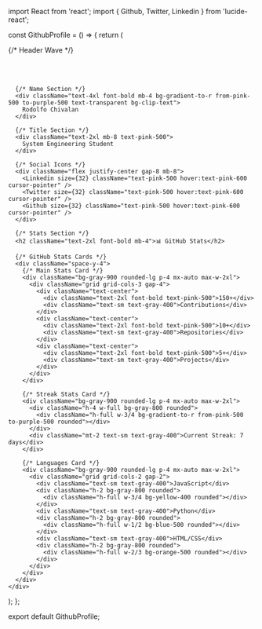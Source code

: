import React from 'react';
import { Github, Twitter, Linkedin } from 'lucide-react';

const GithubProfile = () => {
  return (
    <div className="w-full max-w-4xl mx-auto text-center">
      {/* Header Wave */}
      <svg viewBox="0 0 1200 120" className="w-full h-24">
        <path
          d="M0,0 L1200,0 L1200,120 Q900,80 600,120 Q300,160 0,120 Z"
          fill="url(#gradient)"
        >
          <defs>
            <linearGradient id="gradient" x1="0%" y1="0%" x2="100%" y2="0%">
              <stop offset="0%" style={{ stopColor: '#FF1493' }} />
              <stop offset="100%" style={{ stopColor: '#FF69B4' }} />
            </linearGradient>
          </defs>
        </path>
      </svg>

      {/* Name Section */}
      <div className="text-4xl font-bold mb-4 bg-gradient-to-r from-pink-500 to-purple-500 text-transparent bg-clip-text">
        Rodolfo Chivalan
      </div>

      {/* Title Section */}
      <div className="text-2xl mb-8 text-pink-500">
        System Engineering Student
      </div>

      {/* Social Icons */}
      <div className="flex justify-center gap-8 mb-8">
        <Linkedin size={32} className="text-pink-500 hover:text-pink-600 cursor-pointer" />
        <Twitter size={32} className="text-pink-500 hover:text-pink-600 cursor-pointer" />
        <Github size={32} className="text-pink-500 hover:text-pink-600 cursor-pointer" />
      </div>

      {/* Stats Section */}
      <h2 className="text-2xl font-bold mb-4">📊 GitHub Stats</h2>
      
      {/* GitHub Stats Cards */}
      <div className="space-y-4">
        {/* Main Stats Card */}
        <div className="bg-gray-900 rounded-lg p-4 mx-auto max-w-2xl">
          <div className="grid grid-cols-3 gap-4">
            <div className="text-center">
              <div className="text-2xl font-bold text-pink-500">150+</div>
              <div className="text-sm text-gray-400">Contributions</div>
            </div>
            <div className="text-center">
              <div className="text-2xl font-bold text-pink-500">10+</div>
              <div className="text-sm text-gray-400">Repositories</div>
            </div>
            <div className="text-center">
              <div className="text-2xl font-bold text-pink-500">5+</div>
              <div className="text-sm text-gray-400">Projects</div>
            </div>
          </div>
        </div>

        {/* Streak Stats Card */}
        <div className="bg-gray-900 rounded-lg p-4 mx-auto max-w-2xl">
          <div className="h-4 w-full bg-gray-800 rounded">
            <div className="h-full w-3/4 bg-gradient-to-r from-pink-500 to-purple-500 rounded"></div>
          </div>
          <div className="mt-2 text-sm text-gray-400">Current Streak: 7 days</div>
        </div>

        {/* Languages Card */}
        <div className="bg-gray-900 rounded-lg p-4 mx-auto max-w-2xl">
          <div className="grid grid-cols-2 gap-2">
            <div className="text-sm text-gray-400">JavaScript</div>
            <div className="h-2 bg-gray-800 rounded">
              <div className="h-full w-3/4 bg-yellow-400 rounded"></div>
            </div>
            <div className="text-sm text-gray-400">Python</div>
            <div className="h-2 bg-gray-800 rounded">
              <div className="h-full w-1/2 bg-blue-500 rounded"></div>
            </div>
            <div className="text-sm text-gray-400">HTML/CSS</div>
            <div className="h-2 bg-gray-800 rounded">
              <div className="h-full w-2/3 bg-orange-500 rounded"></div>
            </div>
          </div>
        </div>
      </div>
    </div>
  );
};

export default GithubProfile;
